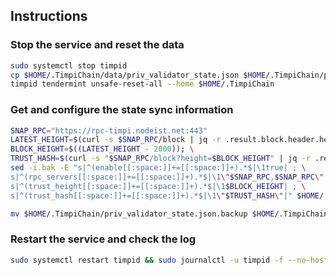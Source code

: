 ## Instructions

### Stop the service and reset the data

```bash
sudo systemctl stop timpid
cp $HOME/.TimpiChain/data/priv_validator_state.json $HOME/.TimpiChain/priv_validator_state.json.backup
timpid tendermint unsafe-reset-all --home $HOME/.TimpiChain
```

### Get and configure the state sync information

```bash
SNAP_RPC="https://rpc-timpi.nodeist.net:443"
LATEST_HEIGHT=$(curl -s $SNAP_RPC/block | jq -r .result.block.header.height); \
BLOCK_HEIGHT=$((LATEST_HEIGHT - 2000)); \
TRUST_HASH=$(curl -s "$SNAP_RPC/block?height=$BLOCK_HEIGHT" | jq -r .result.block_id.hash)
sed -i.bak -E "s|^(enable[[:space:]]+=[[:space:]]+).*$|\1true| ; \
s|^(rpc_servers[[:space:]]+=[[:space:]]+).*$|\1\"$SNAP_RPC,$SNAP_RPC\"| ; \
s|^(trust_height[[:space:]]+=[[:space:]]+).*$|\1$BLOCK_HEIGHT| ; \
s|^(trust_hash[[:space:]]+=[[:space:]]+).*$|\1\"$TRUST_HASH\"|" $HOME/.TimpiChain/config/config.toml

mv $HOME/.TimpiChain/priv_validator_state.json.backup $HOME/.TimpiChain/data/priv_validator_state.json
```

### Restart the service and check the log

```bash
sudo systemctl restart timpid && sudo journalctl -u timpid -f --no-hostname -o cat
```
